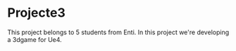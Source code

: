 # Projecte3

This project belongs to 5 students from Enti. In this project we're developing a 3dgame for Ue4.

